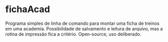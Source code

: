 # fichaAcad
Programa simples de linha de comando para montar uma ficha de treinos em uma academia. Possibilidade de salvamento e leitura de arquivo, mas a rotina de impressão fica a critério. Open-source, uso deliberado.
